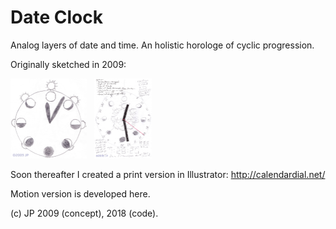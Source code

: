 # Date Clock

Analog layers of date and time. An holistic horologe of cyclic progression.

Originally sketched in 2009:

<img src="sketches/dateclock-sketch-1.jpg" width="122px" height="128px" title="Click to view larger." alt="Thumbnail image of sketch."> &#xa0; <img src="sketches/dateclock-sketch-2.jpg" width="92px" height="128px" title="Click to view larger." alt="Thumbnail image of sketch.">

Soon thereafter I created a print version in Illustrator: http://calendardial.net/

Motion version is developed here.

(c) JP 2009 (concept), 2018 (code).
